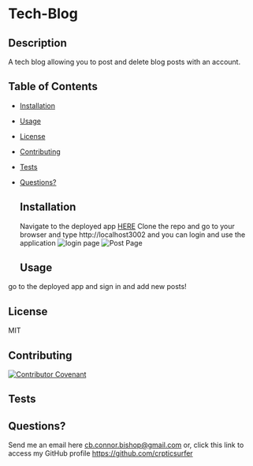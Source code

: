 # Tech-Blog
  
  ## Description
 A tech blog allowing you to post and delete blog posts with an account.
  ## Table of Contents
  - [Installation](#installation)
- [Usage](#usage)
- [License](#license)
- [Contributing](#contributing)
- [Tests](#tests)
- [Questions?](#questions)
  ## Installation
  Navigate to the deployed app [HERE]()
  Clone the repo and go to your browser and type http://localhost3002 and you can login and use the application
  ![login page](https://github.com/crypticsurfer/Tech-Blog/assets/130003418/6650a4aa-6807-4956-8474-53537a5a18a4)
![Post Page](https://github.com/crypticsurfer/Tech-Blog/assets/130003418/c9fa3413-d178-4e84-a3d2-6e0c9c1abf41)

  ## Usage
 go to the deployed app and sign in and add new posts!
  ## License
  MIT
  
  ## Contributing
  
  [![Contributor Covenant](https://img.shields.io/badge/Contributor%20Covenant-2.1-4baaaa.svg)](./assets/code_of_conduct.md)
  ## Tests
  
  ## Questions?
  Send me an email here cb.connor.bishop@gmail.com or, click this link to access my GitHub profile https://github.com/crpticsurfer
